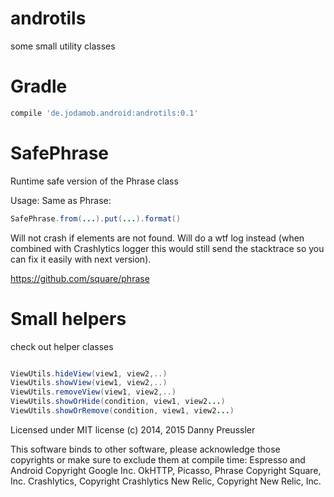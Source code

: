 androtils
==============

some small utility classes


Gradle
======

```groovy
compile 'de.jodamob.android:androtils:0.1'

```


SafePhrase
==========
Runtime safe version of the Phrase class

Usage:
Same as Phrase:

```java
SafePhrase.from(...).put(...).format()
```

Will not crash if elements are not found. Will do a wtf log instead (when combined with Crashlytics
logger this would still send the stacktrace so you can fix it easily with next version).


https://github.com/square/phrase


Small helpers
====================================

check out helper classes

```java

ViewUtils.hideView(view1, view2,..)
ViewUtils.showView(view1, view2,..)
ViewUtils.removeView(view1, view2,..)
ViewUtils.showOrHide(condition, view1, view2...)
ViewUtils.showOrRemove(condition, view1, view2...)
```



Licensed under MIT license
(c) 2014, 2015 Danny Preussler

This software binds to other software, please acknowledge those copyrights
or make sure to exclude them at compile time:
Espresso and Android Copyright Google Inc.
OkHTTP, Picasso, Phrase Copyright Square, Inc.
Crashlytics, Copyright Crashlytics
New Relic, Copyright New Relic, Inc.


